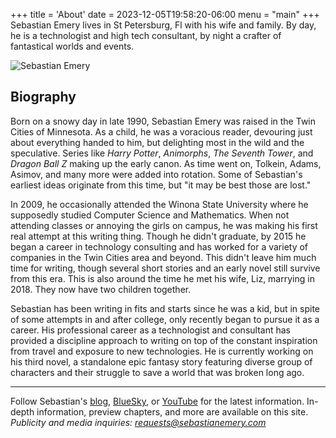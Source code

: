 +++
title = 'About'
date = 2023-12-05T19:58:20-06:00
menu = "main"
+++
Sebastian Emery lives in St Petersburg, Fl with his wife and family. By day, he is a technologist and high tech consultant, by night a crafter of fantastical worlds and events.

![Sebastian Emery](/images/andrew-meyer.jpg)

## Biography

Born on a snowy day in late 1990, Sebastian Emery was raised in the Twin Cities of Minnesota. As a child, he was a voracious reader, devouring just about everything handed to him, but delighting most in the wild and the speculative. Series like *Harry Potter*, *Animorphs*, *The Seventh Tower*, and *Dragon Ball Z* making up the early canon. As time went on, Tolkein, Adams, Asimov, and many more were added into rotation. Some of Sebastian's earliest ideas originate from this time, but "it may be best those are lost."

In 2009, he occasionally attended the Winona State University where he supposedly studied Computer Science and Mathematics. When not attending classes or annoying the girls on campus, he was making his first real attempt at this writing thing. Though he didn't graduate, by 2015 he began a career in technology consulting and has worked for a variety of companies in the Twin Cities area and beyond. This didn't leave him much time for writing, though several short stories and an early novel still survive from this era. This is also around the time he met his wife, Liz, marrying in 2018. They now have two children together.

Sebastian has been writing in fits and starts since he was a kid, but in spite of some attempts in and after college, only recently began to pursue it as a career. His professional career as a technologist and consultant has provided a discipline approach to writing on top of the constant inspiration from travel and exposure to new technologies. He is currently working on his third novel, a standalone epic fantasy story featuring diverse group of characters and their struggle to save a world that was broken long ago. 

---

Follow Sebastian's [blog](https://sebastianemery.com/blog), [BlueSky](https://bsky.app/profile/andrew-meyer.bsky.social), or [YouTube](https://www.youtube.com/@andrew-meyer-author) for the latest information. In-depth information, preview chapters, and more are available on this site.
*Publicity and media inquiries: requests@sebastianemery.com*